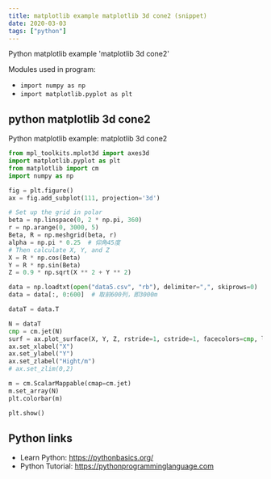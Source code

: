 ```yaml
---
title: matplotlib example matplotlib 3d cone2 (snippet)
date: 2020-03-03
tags: ["python"]
---
```

Python matplotlib example 'matplotlib 3d cone2'


Modules used in program: 
* `import numpy as np`
* `import matplotlib.pyplot as plt`

## python matplotlib 3d cone2

Python matplotlib example: matplotlib 3d cone2

```python
from mpl_toolkits.mplot3d import axes3d
import matplotlib.pyplot as plt
from matplotlib import cm
import numpy as np

fig = plt.figure()
ax = fig.add_subplot(111, projection='3d')

# Set up the grid in polar
beta = np.linspace(0, 2 * np.pi, 360)
r = np.arange(0, 3000, 5)
Beta, R = np.meshgrid(beta, r)
alpha = np.pi * 0.25  # 仰角45度
# Then calculate X, Y, and Z
X = R * np.cos(Beta)
Y = R * np.sin(Beta)
Z = 0.9 * np.sqrt(X ** 2 + Y ** 2)

data = np.loadtxt(open("data5.csv", "rb"), delimiter=",", skiprows=0)  # 读取矩阵数据
data = data[:, 0:600]  # 取前600列，即3000m

dataT = data.T

N = dataT
cmp = cm.jet(N)
surf = ax.plot_surface(X, Y, Z, rstride=1, cstride=1, facecolors=cmp, linewidth=0, antialiased=True)
ax.set_xlabel("X")
ax.set_ylabel("Y")
ax.set_zlabel("Hight/m")
# ax.set_zlim(0,2)

m = cm.ScalarMappable(cmap=cm.jet)
m.set_array(N)
plt.colorbar(m)

plt.show()


```

## Python links

- Learn Python: https://pythonbasics.org/
- Python Tutorial: https://pythonprogramminglanguage.com
